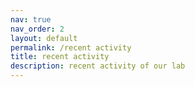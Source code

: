 ```yaml
---
nav: true
nav_order: 2
layout: default
permalink: /recent activity
title: recent activity
description: recent activity of our lab
---
```

